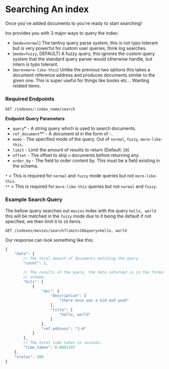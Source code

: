 # Searching An index
Once you've added documents to you're ready to start
searching!

lnx provides you with 3 major ways to query the index:
- (`mode=normal`) The tantivy query parse system, this is not typo tolerant
but is very powerful for custom user queries, think log searches.
- (`mode=fuzzy`, DEFAULT) A fuzzy query, this ignores the custom query 
system that the standard query parser would otherwise handle,
but intern is typo tolerant.
- (`more=more-like-this`) Unlike the previous two options this takes a document
reference address and produces documents similar to the given one.
This is super useful for things like books etc... Wanting related items.

### Required Endpoints
```
GET /indexes/:index_name/search
```

**Endpoint Query Parameters**
- `query`* - A string query which is used to search documents.
- `ref_document`** - A document id in the form of <segment>-<id>.
- `mode` - The specified mode of the query. Out of `normal`, `fuzzy`, `more-like-this`.
- `limit` - Limit the amount of results to return (Default: `20`)
- `offset` - The offset to skip `n` documents before returning any. 
- `order_by` - The field to order content by. This must be a field existing in 
the schema.

`*` = This is required for `normal` and `fuzzy` mode queries but not `more-like-this`.</br>
`**` = This is required for `more-like-this` queries but not `normal` and `fuzzy`.

### Example Search Query
The bellow query searches out `movies` index with the query `hello, world`
this will be matched in the `fuzzy` mode due to it being the default if not
specified, we then limit it to `10` items.
```
GET /indexes/movies/search?limit=10&query=hello, world
```

Our response can look something like this:
```js
{
    "data": {
        // The total amount of documents matching the query
        "count": 1,

        // The results of the query, the data returned is in the format of the
        // schema.
        "hits": [
            {
                "doc": {
                    "description": [
                        "there once was a kid and yeah"
                    ],
                    "title": [
                        "hello, world"
                    ]
                },
                "ref_address": "1-0"
            }
        ],
        // The total time taken in seconds.
        "time_taken": 0.0001347
    },
    "status": 200
}
```